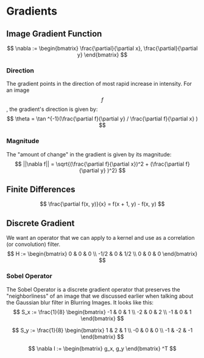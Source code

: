 # Gradients

## Image Gradient Function

$$
\nabla := \begin{bmatrix} \frac{\partial}{\partial x}, \frac{\partial}{\partial y} \end{bmatrix}
$$

### Direction

The gradient points in the direction of most rapid increase in intensity.  For an image $$f$$, the gradient's direction is given by:
$$
\theta = \tan ^{-1}(\frac{\partial f}{\partial y} / \frac{\partial f}{\partial x} )
$$

### Magnitude

The "amount of change" in the gradient is given by its magnitude:
$$
||\nabla f|| = \sqrt{(\frac{\partial f}{\partial x})^2 + (\frac{\partial f}{\partial y} )^2}
$$

## Finite Differences

$$
\frac{\partial f(x, y)}{x} = f(x + 1, y) - f(x, y)  
$$

## Discrete Gradient

We want an operator that we can apply to a kernel and use as a correlation (or convolution) filter.
$$
H := \begin{bmatrix} 0 & 0 & 0 \\
					-1/2 & 0 & 1/2 \\
                    0 & 0 & 0
\end{bmatrix}
$$

### Sobel Operator

The Sobel Operator is a discrete gradient operator that preserves the "neighborliness" of an image that we discussed earlier when talking about the Gaussian blur filter in Blurring Images.  It looks like this:
$$
S_x := \frac{1}{8} \begin{bmatrix} -1 & 0 & 1 \\
					-2 & 0 & 2 \\
                    -1 & 0 & 1
\end{bmatrix}
$$

$$
S_y := \frac{1}{8} \begin{bmatrix} 1 & 2 & 1 \\
					-0 & 0 & 0 \\
                    -1 & -2 & -1
\end{bmatrix}
$$

$$
\nabla I := \begin{bmatrix} g_x, g_y \end{bmatrix} ^T
$$

